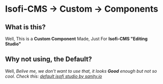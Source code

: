 # **Isofi-CMS** -> Custom -> Components 

## What is this? 
Well, This is a **Custom Component** Made, Just For **Isofi-CMS "Editing Studio"** 

 ## Why not using, the **Default?**
Well, _Belive me, we don't want to use that, it looks **Good** enough but not so cool. Check this: [default isofi studio by sanity.io]()_


